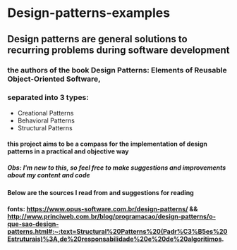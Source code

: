 # Design-patterns-examples

## Design patterns are general solutions to recurring problems during software development

### the authors of the book Design Patterns: Elements of Reusable Object-Oriented Software,
### separated into 3 types:

* Creational Patterns
* Behavioral Patterns
* Structural Patterns


#### this project aims to be a compass for the implementation of design patterns in a practical and objective way
##### *Obs: I'm new to this, so feel free to make suggestions and improvements about my content and code*


#### Below are the sources I read from and suggestions for reading

#### fonts: https://www.opus-software.com.br/design-patterns/ && http://www.princiweb.com.br/blog/programacao/design-patterns/o-que-sao-design-patterns.html#:~:text=Structural%20Patterns%20(Padr%C3%B5es%20Estruturais)%3A,de%20responsabilidade%20e%20de%20algoritimos.
